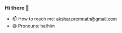 ### Hi there 👋

<!--
**Akshar-Premnath/Akshar-Premnath** is a ✨ _special_ ✨ repository because its `README.md` (this file) appears on your GitHub profile.

Here are some ideas to get you started:
-->
<!--- 🔭 I’m currently working on ...-->
<!--- 🌱 I’m currently learning ...-->
<!--- 👯 I’m looking to collaborate on ...-->
<!--- 🤔 I’m looking for help with ...-->
<!--- 💬 Ask me about ...-->
- 📫 How to reach me: [akshar.premnath@gmail.com](mailto:akshar.premnath@gmail.com?subject=GitHub:%20 'Email me!')
- 😄 Pronouns: he/him
<!--- ⚡ Fun fact: ...-->

